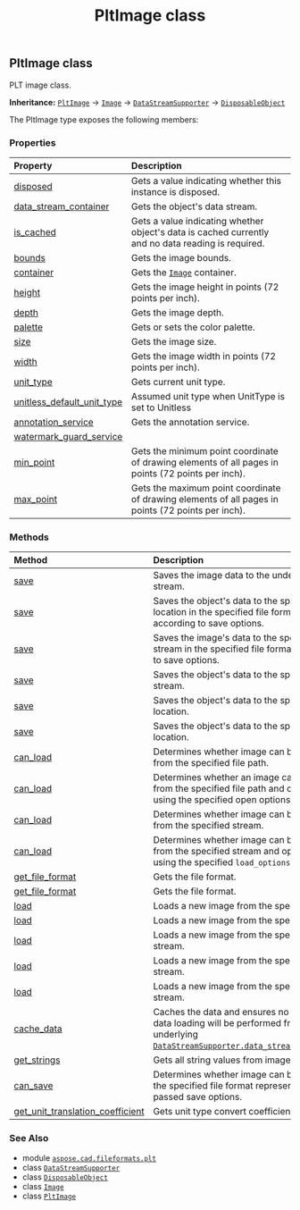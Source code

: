 ﻿---
title: PltImage class
second_title: Aspose.CAD for Python via .NET API References
description: 
type: docs
weight: 10
url: /python-net/aspose.cad.fileformats.plt/pltimage/
is_root: false
---

## PltImage class

PLT image class.



**Inheritance:** [`PltImage`](/cad/python-net/aspose.cad.fileformats.plt/pltimage) → 
[`Image`](/cad/python-net/aspose.cad/image) → 
[`DataStreamSupporter`](/cad/python-net/aspose.cad/datastreamsupporter) → 
[`DisposableObject`](/cad/python-net/aspose.cad/disposableobject)



The PltImage type exposes the following members:

### Properties
| Property | Description |
| :- | :- |
| [disposed](/cad/python-net/aspose.cad.fileformats.plt/pltimage/disposed) | Gets a value indicating whether this instance is disposed. |
| [data_stream_container](/cad/python-net/aspose.cad.fileformats.plt/pltimage/data_stream_container) | Gets the object's data stream. |
| [is_cached](/cad/python-net/aspose.cad.fileformats.plt/pltimage/is_cached) | Gets a value indicating whether object's data is cached currently and no data reading is required. |
| [bounds](/cad/python-net/aspose.cad.fileformats.plt/pltimage/bounds) | Gets the image bounds. |
| [container](/cad/python-net/aspose.cad.fileformats.plt/pltimage/container) | Gets the [`Image`](/cad/python-net/aspose.cad/image) container. |
| [height](/cad/python-net/aspose.cad.fileformats.plt/pltimage/height) | Gets the image height in points (72 points per inch). |
| [depth](/cad/python-net/aspose.cad.fileformats.plt/pltimage/depth) | Gets the image depth. |
| [palette](/cad/python-net/aspose.cad.fileformats.plt/pltimage/palette) | Gets or sets the color palette. |
| [size](/cad/python-net/aspose.cad.fileformats.plt/pltimage/size) | Gets the image size. |
| [width](/cad/python-net/aspose.cad.fileformats.plt/pltimage/width) | Gets the image width in points (72 points per inch). |
| [unit_type](/cad/python-net/aspose.cad.fileformats.plt/pltimage/unit_type) | Gets current unit type. |
| [unitless_default_unit_type](/cad/python-net/aspose.cad.fileformats.plt/pltimage/unitless_default_unit_type) | Assumed unit type when UnitType is set to Unitless |
| [annotation_service](/cad/python-net/aspose.cad.fileformats.plt/pltimage/annotation_service) | Gets the annotation service. |
| [watermark_guard_service](/cad/python-net/aspose.cad.fileformats.plt/pltimage/watermark_guard_service) |  |
| [min_point](/cad/python-net/aspose.cad.fileformats.plt/pltimage/min_point) | Gets the minimum point coordinate of drawing elements of all pages in points (72 points per inch). |
| [max_point](/cad/python-net/aspose.cad.fileformats.plt/pltimage/max_point) | Gets the maximum point coordinate of drawing elements of all pages in points (72 points per inch). |


### Methods
| Method | Description |
| :- | :- |
| [save](/cad/python-net/aspose.cad.fileformats.plt/pltimage/save/#) | Saves the image data to the underlying stream. |
| [save](/cad/python-net/aspose.cad.fileformats.plt/pltimage/save/#str-aspose.cad.imageoptions.ImageOptionsBase) | Saves the object's data to the specified file location in the specified file format according to save options. |
| [save](/cad/python-net/aspose.cad.fileformats.plt/pltimage/save/#io.RawIOBase-aspose.cad.imageoptions.ImageOptionsBase) | Saves the image's data to the specified stream in the specified file format according to save options. |
| [save](/cad/python-net/aspose.cad.fileformats.plt/pltimage/save/#io.RawIOBase) | Saves the object's data to the specified stream. |
| [save](/cad/python-net/aspose.cad.fileformats.plt/pltimage/save/#str) | Saves the object's data to the specified file location. |
| [save](/cad/python-net/aspose.cad.fileformats.plt/pltimage/save/#str-bool) | Saves the object's data to the specified file location. |
| [can_load](/cad/python-net/aspose.cad.fileformats.plt/pltimage/can_load/#str) | Determines whether image can be loaded from the specified file path. |
| [can_load](/cad/python-net/aspose.cad.fileformats.plt/pltimage/can_load/#str-aspose.cad.LoadOptions) | Determines whether an image can be loaded from the specified file path and optionally using the specified open options |
| [can_load](/cad/python-net/aspose.cad.fileformats.plt/pltimage/can_load/#io.RawIOBase) | Determines whether image can be loaded from the specified stream. |
| [can_load](/cad/python-net/aspose.cad.fileformats.plt/pltimage/can_load/#io.RawIOBase-aspose.cad.LoadOptions) | Determines whether image can be loaded from the specified stream and optionally using the specified `load_options`. |
| [get_file_format](/cad/python-net/aspose.cad.fileformats.plt/pltimage/get_file_format/#str) | Gets the file format. |
| [get_file_format](/cad/python-net/aspose.cad.fileformats.plt/pltimage/get_file_format/#io.RawIOBase) | Gets the file format. |
| [load](/cad/python-net/aspose.cad.fileformats.plt/pltimage/load/#str-aspose.cad.LoadOptions) | Loads a new image from the specified file. |
| [load](/cad/python-net/aspose.cad.fileformats.plt/pltimage/load/#str) | Loads a new image from the specified file. |
| [load](/cad/python-net/aspose.cad.fileformats.plt/pltimage/load/#io.RawIOBase-aspose.cad.LoadOptions) | Loads a new image from the specified stream. |
| [load](/cad/python-net/aspose.cad.fileformats.plt/pltimage/load/#io.RawIOBase-str-aspose.cad.LoadOptions) | Loads a new image from the specified stream. |
| [load](/cad/python-net/aspose.cad.fileformats.plt/pltimage/load/#io.RawIOBase) | Loads a new image from the specified stream. |
| [cache_data](/cad/python-net/aspose.cad.fileformats.plt/pltimage/cache_data/#) | Caches the data and ensures no additional data loading will be performed from the underlying [`DataStreamSupporter.data_stream_container`](/cad/python-net/aspose.cad/datastreamsupporter#data_stream_container). |
| [get_strings](/cad/python-net/aspose.cad.fileformats.plt/pltimage/get_strings/#) | Gets all string values from image. |
| [can_save](/cad/python-net/aspose.cad.fileformats.plt/pltimage/can_save/#aspose.cad.imageoptions.ImageOptionsBase) | Determines whether image can be saved to the specified file format represented by the passed save options. |
| [get_unit_translation_coefficient](/cad/python-net/aspose.cad.fileformats.plt/pltimage/get_unit_translation_coefficient/#aspose.cad.imageoptions.UnitType) | Gets unit type convert coefficient |



### See Also
* module [`aspose.cad.fileformats.plt`](..)
* class [`DataStreamSupporter`](/cad/python-net/aspose.cad/datastreamsupporter)
* class [`DisposableObject`](/cad/python-net/aspose.cad/disposableobject)
* class [`Image`](/cad/python-net/aspose.cad/image)
* class [`PltImage`](/cad/python-net/aspose.cad.fileformats.plt/pltimage)
